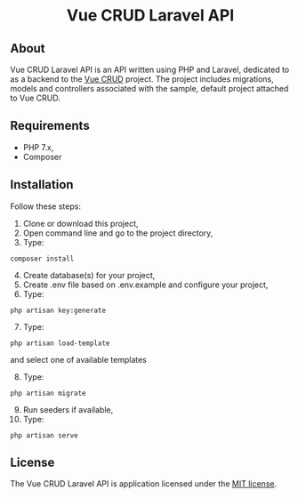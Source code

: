 <h1 align="center">Vue CRUD Laravel API</h1>

## About

Vue CRUD Laravel API is an API written using PHP and Laravel, dedicated to as a backend to the <a href="https://github.com/szczepanmasny/vue-crud">Vue CRUD</a> project. The project includes migrations, models and controllers associated with the sample, default project attached to Vue CRUD.

## Requirements
- PHP 7.x,
- Composer

## Installation

Follow these steps:
1. Clone or download this project,
2. Open command line and go to the project directory,
3. Type:
```
composer install
```
4. Create database(s) for your project,
5. Create .env file based on .env.example and configure your project,
6. Type:
```
php artisan key:generate
```
7. Type:
```
php artisan load-template
```
and select one of available templates

8. Type:
```
php artisan migrate
```
9. Run seeders if available,
10. Type:
```
php artisan serve
```

## License

The Vue CRUD Laravel API is application licensed under the [MIT license](http://opensource.org/licenses/MIT).
